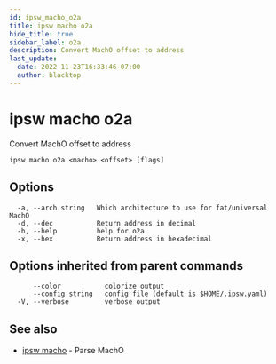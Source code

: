 ```yaml
---
id: ipsw_macho_o2a
title: ipsw macho o2a
hide_title: true
sidebar_label: o2a
description: Convert MachO offset to address
last_update:
  date: 2022-11-23T16:33:46-07:00
  author: blacktop
---
```

# ipsw macho o2a

Convert MachO offset to address

```
ipsw macho o2a <macho> <offset> [flags]
```

## Options

```
  -a, --arch string   Which architecture to use for fat/universal MachO
  -d, --dec           Return address in decimal
  -h, --help          help for o2a
  -x, --hex           Return address in hexadecimal
```

## Options inherited from parent commands

```
      --color           colorize output
      --config string   config file (default is $HOME/.ipsw.yaml)
  -V, --verbose         verbose output
```

## See also

* [ipsw macho](/docs/cli/macho/ipsw_macho)	 - Parse MachO

